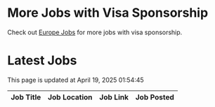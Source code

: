 # More Jobs with Visa Sponsorship

Check out [Europe Jobs](https://github.com/sureshparimi/europejobs#latest-jobs) for more jobs with visa sponsorship.

# Latest Jobs

This page is updated at April 19, 2025 01:54:45

| Job Title | Job Location | Job Link | Job Posted |
| --- | --- | --- | --- |
